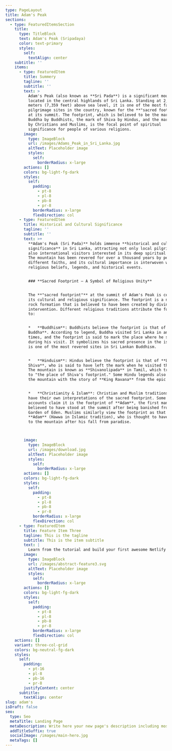 ```yaml
---
type: PageLayout
title: Adam's Peak
sections:
  - type: FeaturedItemsSection
    title:
      type: TitleBlock
      text: Adam's Peak (Sripadaya)
      color: text-primary
      styles:
        self:
          textAlign: center
    subtitle: ''
    items:
      - type: FeaturedItem
        title: Summery
        tagline: ''
        subtitle: ''
        text: >
          Adam's Peak (also known as **Sri Pada**) is a significant mountain
          located in the central highlands of Sri Lanka. Standing at 2,243
          meters (7,359 feet) above sea level, it is one of the most famous
          pilgrimage sites in the country, known for the **"sacred footprint"**
          at its summit. The footprint, which is believed to be the mark of
          Buddha by Buddhists, the mark of Shiva by Hindus, and the mark of Adam
          by Christians and Muslims, is the focal point of spiritual
          significance for people of various religions.
        image:
          type: ImageBlock
          url: /images/Adams_Peak_in_Sri_Lanka.jpg
          altText: Placeholder image
          styles:
            self:
              borderRadius: x-large
        actions: []
        colors: bg-light-fg-dark
        styles:
          self:
            padding:
              - pt-8
              - pl-8
              - pb-8
              - pr-8
            borderRadius: x-large
            flexDirection: col
      - type: FeaturedItem
        title: Historical and Cultural Significance
        tagline: ''
        subtitle: ''
        text: >+
          **Adam's Peak (Sri Pada)** holds immense **historical and cultural
          significance** in Sri Lanka, attracting not only local pilgrims but
          also international visitors interested in its deep spiritual heritage.
          The mountain has been revered for over a thousand years by people of
          different faiths, and its cultural importance is interwoven with
          religious beliefs, legends, and historical events.


          ### **Sacred Footprint – A Symbol of Religious Unity**


          The **"sacred footprint"** at the summit of Adam's Peak is central to
          its cultural and religious significance. The footprint is a natural
          rock formation that is believed to have been created by divine
          intervention. Different religious traditions attribute the footprint
          to:


          *   **Buddhism**: Buddhists believe the footprint is that of **Lord
          Buddha**. According to legend, Buddha visited Sri Lanka in ancient
          times, and the footprint is said to mark the place where he stood
          during his visit. It symbolizes his sacred presence in the island and
          is one of the most revered sites in Sri Lankan Buddhism.


          *   **Hinduism**: Hindus believe the footprint is that of **Lord
          Shiva**, who is said to have left the mark when he visited the island.
          The mountain is known as **Shivanolipada** in Tamil, which translates
          to "the place of Shiva's footprint." Some Hindu legends also associate
          the mountain with the story of **King Ravana** from the epic Ramayana.


          *   **Christianity & Islam**: Christian and Muslim traditions also
          have their own interpretations of the sacred footprint. Some Christian
          accounts claim it is the footprint of **Adam**, the first man, who is
          believed to have stood at the summit after being banished from the
          Garden of Eden. Muslims similarly view the footprint as that of
          **Adam** (Hawwa in Islamic tradition), who is thought to have traveled
          to the mountain after his fall from paradise.



        image:
          type: ImageBlock
          url: /images/download.jpg
          altText: Placeholder image
          styles:
            self:
              borderRadius: x-large
        actions: []
        colors: bg-light-fg-dark
        styles:
          self:
            padding:
              - pt-8
              - pl-8
              - pb-8
              - pr-8
            borderRadius: x-large
            flexDirection: col
      - type: FeaturedItem
        title: Feature Item Three
        tagline: This is the tagline
        subtitle: This is the item subtitle
        text: |
          Learn from the tutorial and build your first awesome Netlify site.
        image:
          type: ImageBlock
          url: /images/abstract-feature3.svg
          altText: Placeholder image
          styles:
            self:
              borderRadius: x-large
        actions: []
        colors: bg-light-fg-dark
        styles:
          self:
            padding:
              - pt-8
              - pl-8
              - pb-8
              - pr-8
            borderRadius: x-large
            flexDirection: col
    actions: []
    variant: three-col-grid
    colors: bg-neutral-fg-dark
    styles:
      self:
        padding:
          - pt-16
          - pl-8
          - pb-16
          - pr-8
        justifyContent: center
      subtitle:
        textAlign: center
slug: adam's
isDraft: false
seo:
  type: Seo
  metaTitle: Landing Page
  metaDescription: Write here your new page's description including most relevant keywords.
  addTitleSuffix: true
  socialImage: /images/main-hero.jpg
  metaTags: []
---
```

